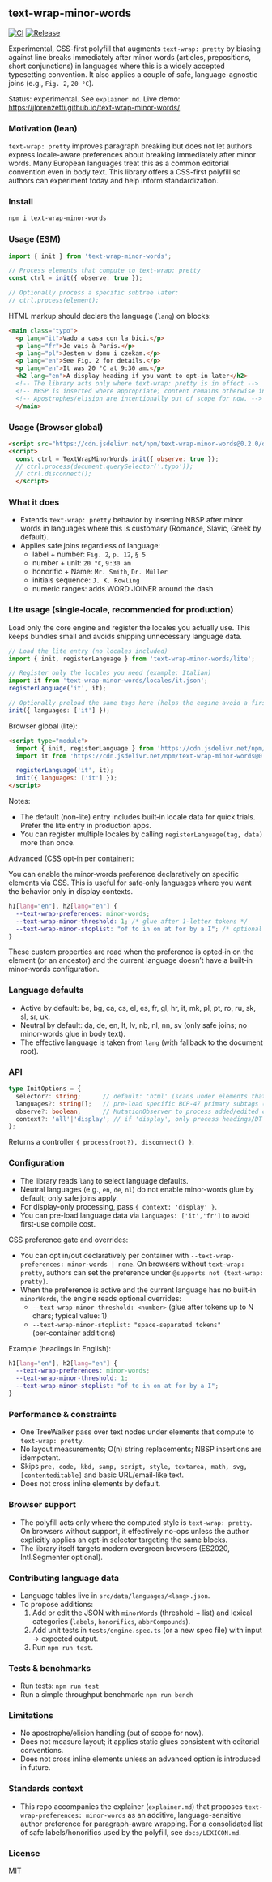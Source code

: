 ## text-wrap-minor-words

[![CI](https://github.com/jlorenzetti/text-wrap-minor-words/actions/workflows/ci.yml/badge.svg)](https://github.com/jlorenzetti/text-wrap-minor-words/actions/workflows/ci.yml)
[![Release](https://img.shields.io/github/v/release/jlorenzetti/text-wrap-minor-words)](https://github.com/jlorenzetti/text-wrap-minor-words/releases)

Experimental, CSS-first polyfill that augments `text-wrap: pretty` by biasing against line breaks immediately after minor words (articles, prepositions, short conjunctions) in languages where this is a widely accepted typesetting convention. It also applies a couple of safe, language-agnostic joins (e.g., `Fig. 2`, `20 °C`).

Status: experimental. See `explainer.md`. Live demo: https://jlorenzetti.github.io/text-wrap-minor-words/

### Motivation (lean)

`text-wrap: pretty` improves paragraph breaking but does not let authors express locale-aware preferences about breaking immediately after minor words. Many European languages treat this as a common editorial convention even in body text. This library offers a CSS-first polyfill so authors can experiment today and help inform standardization.

### Install

```bash
npm i text-wrap-minor-words
```

### Usage (ESM)

```ts
import { init } from 'text-wrap-minor-words';

// Process elements that compute to text-wrap: pretty
const ctrl = init({ observe: true });

// Optionally process a specific subtree later:
// ctrl.process(element);
```

HTML markup should declare the language (`lang`) on blocks:

```html
<main class="typo">
  <p lang="it">Vado a casa con la bici.</p>
  <p lang="fr">Je vais à Paris.</p>
  <p lang="pl">Jestem w domu i czekam.</p>
  <p lang="en">See Fig. 2 for details.</p>
  <p lang="en">It was 20 °C at 9:30 am.</p>
  <h2 lang="en">A display heading if you want to opt-in later</h2>
  <!-- The library acts only where text-wrap: pretty is in effect -->
  <!-- NBSP is inserted where appropriate; content remains otherwise intact. -->
  <!-- Apostrophes/elision are intentionally out of scope for now. -->
  </main>
```

### Usage (Browser global)

```html
<script src="https://cdn.jsdelivr.net/npm/text-wrap-minor-words@0.2.0/dist/index.global.js"></script>
<script>
  const ctrl = TextWrapMinorWords.init({ observe: true });
  // ctrl.process(document.querySelector('.typo'));
  // ctrl.disconnect();
  </script>
```

### What it does

- Extends `text-wrap: pretty` behavior by inserting NBSP after minor words in languages where this is customary (Romance, Slavic, Greek by default).
- Applies safe joins regardless of language:
  - label + number: `Fig. 2`, `p. 12`, `§ 5`
  - number + unit: `20 °C`, `9:30 am`
  - honorific + Name: `Mr. Smith`, `Dr. Müller`
  - initials sequence: `J. K. Rowling`
  - numeric ranges: adds WORD JOINER around the dash

### Lite usage (single‑locale, recommended for production)

Load only the core engine and register the locales you actually use. This keeps bundles small and avoids shipping unnecessary language data.

```ts
// Load the lite entry (no locales included)
import { init, registerLanguage } from 'text-wrap-minor-words/lite';

// Register only the locales you need (example: Italian)
import it from 'text-wrap-minor-words/locales/it.json';
registerLanguage('it', it);

// Optionally preload the same tags here (helps the engine avoid a first lookup)
init({ languages: ['it'] });
```

Browser global (lite):

```html
<script type="module">
  import { init, registerLanguage } from 'https://cdn.jsdelivr.net/npm/text-wrap-minor-words@0.2.0/dist/lite.mjs';
  import it from 'https://cdn.jsdelivr.net/npm/text-wrap-minor-words@0.2.0/src/data/languages/it.json' assert { type: 'json' };

  registerLanguage('it', it);
  init({ languages: ['it'] });
</script>
```

Notes:
- The default (non‑lite) entry includes built‑in locale data for quick trials. Prefer the lite entry in production apps.
- You can register multiple locales by calling `registerLanguage(tag, data)` more than once.

Advanced (CSS opt‑in per container):

You can enable the minor‑words preference declaratively on specific elements via CSS. This is useful for safe‑only languages where you want the behavior only in display contexts.

```css
h1[lang="en"], h2[lang="en"] {
  --text-wrap-preferences: minor-words;
  --text-wrap-minor-threshold: 1; /* glue after 1‑letter tokens */
  --text-wrap-minor-stoplist: "of to in on at for by a I"; /* optional additions */
}
```

These custom properties are read when the preference is opted‑in on the element (or an ancestor) and the current language doesn’t have a built‑in minor‑words configuration.

### Language defaults

- Active by default: be, bg, ca, cs, el, es, fr, gl, hr, it, mk, pl, pt, ro, ru, sk, sl, sr, uk.
- Neutral by default: da, de, en, lt, lv, nb, nl, nn, sv (only safe joins; no minor-words glue in body text).
- The effective language is taken from `lang` (with fallback to the document root).

### API

```ts
type InitOptions = {
  selector?: string;      // default: 'html' (scans under elements that compute to text-wrap: pretty)
  languages?: string[];   // pre-load specific BCP-47 primary subtags (e.g., ['it','en'])
  observe?: boolean;      // MutationObserver to process added/edited content
  context?: 'all'|'display'; // if 'display', only process headings/DT
};
```

Returns a controller `{ process(root?), disconnect() }`.

### Configuration

- The library reads `lang` to select language defaults.
- Neutral languages (e.g., `en`, `de`, `nl`) do not enable minor-words glue by default; only safe joins apply.
- For display-only processing, pass `{ context: 'display' }`.
- You can pre-load language data via `languages: ['it','fr']` to avoid first-use compile cost.

CSS preference gate and overrides:

- You can opt in/out declaratively per container with `--text-wrap-preferences: minor-words | none`. On browsers without `text-wrap: pretty`, authors can set the preference under `@supports not (text-wrap: pretty)`.
- When the preference is active and the current language has no built‑in `minorWords`, the engine reads optional overrides:
  - `--text-wrap-minor-threshold: <number>` (glue after tokens up to N chars; typical value: 1)
  - `--text-wrap-minor-stoplist: "space-separated tokens"` (per‑container additions)

Example (headings in English):

```css
h1[lang="en"], h2[lang="en"] {
  --text-wrap-preferences: minor-words;
  --text-wrap-minor-threshold: 1;
  --text-wrap-minor-stoplist: "of to in on at for by a I";
}
```

### Performance & constraints

- One TreeWalker pass over text nodes under elements that compute to `text-wrap: pretty`.
- No layout measurements; O(n) string replacements; NBSP insertions are idempotent.
- Skips `pre, code, kbd, samp, script, style, textarea, math, svg, [contenteditable]` and basic URL/email-like text.
- Does not cross inline elements by default.

### Browser support

- The polyfill acts only where the computed style is `text-wrap: pretty`. On browsers without support, it effectively no-ops unless the author explicitly applies an opt-in selector targeting the same blocks.
- The library itself targets modern evergreen browsers (ES2020, Intl.Segmenter optional).

### Contributing language data

- Language tables live in `src/data/languages/<lang>.json`.
- To propose additions:
  1. Add or edit the JSON with `minorWords` (threshold + list) and lexical categories (`labels`, `honorifics`, `abbrCompounds`).
  2. Add unit tests in `tests/engine.spec.ts` (or a new spec file) with input → expected output.
  3. Run `npm run test`.

### Tests & benchmarks

- Run tests: `npm run test`
- Run a simple throughput benchmark: `npm run bench`

### Limitations

- No apostrophe/elision handling (out of scope for now).
- Does not measure layout; it applies static glues consistent with editorial conventions.
- Does not cross inline elements unless an advanced option is introduced in future.

### Standards context

- This repo accompanies the explainer (`explainer.md`) that proposes `text-wrap-preferences: minor-words` as an additive, language-sensitive author preference for paragraph-aware wrapping.
  For a consolidated list of safe labels/honorifics used by the polyfill, see `docs/LEXICON.md`.

### License

MIT
